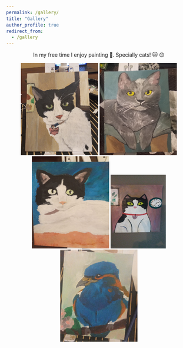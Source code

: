 ```yaml
---
permalink: /gallery/
title: "Gallery"
author_profile: true
redirect_from: 
  - /gallery
---
```

 <head>
  <style>
    div.container {
      display:inline-block;
      }
    p {
      text-align:center;
        }
      </style>
  </head>

 <body>
<p>In my free time I enjoy painting &#127912. Specially cats! &#x1F431 &#128522</p>
 </body>
 


 <body>
   <div>
     <center>
   <div class="container">
    <img src='/images/20240804_211636.jpg' width="210" height="250">
  </div>
  <div class="container">
    <img src='/images/20240406_211311.jpg' width="210" height="250">
  </div>
 <div class="container">
    <img src='/images/pic2.jpg' width="210" height="250">
  </div>
  <div class="container">
    <img src='/images/IMG-20241210-WA0000.jpeg' width="150" height="200">
  </div>
  <div class="container">
    <img src='/images/IMG-20240810-WA0002.jpeg' width="210" height="250">
  </div>
     </center>
   </div>
 </body>
